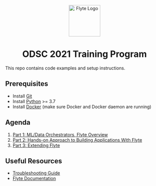 <html>
    <p align="center"> 
        <img src="https://github.com/flyteorg/flyte/blob/master/rsts/images/flyte_circle_gradient_1_4x4.png" alt="Flyte Logo" width="100">
    </p>
    <h1 align="center">
        ODSC 2021 Training Program
    </h1>
</html>

This repo contains code examples and setup instructions.

## Prerequisites
* Install [Git](https://git-scm.com/)
* Install [Python](https://www.python.org/downloads/) >= 3.7
* Install [Docker](https://docs.docker.com/get-docker/) (make sure Docker and Docker daemon are running)

## Agenda
1. [Part 1: ML/Data Orchestrators, Flyte Overview](./partone/README.md)
2. [Part 2: Hands-on Approach to Building Applications With Flyte](./parttwo/README.md)
3. [Part 3: Extending Flyte](./partthree/README.md)

## Useful Resources
* [Troubleshooting Guide](https://docs.flyte.org/en/latest/community/troubleshoot.html)
* [Flyte Documentation](https://docs.flyte.org/en/latest/)